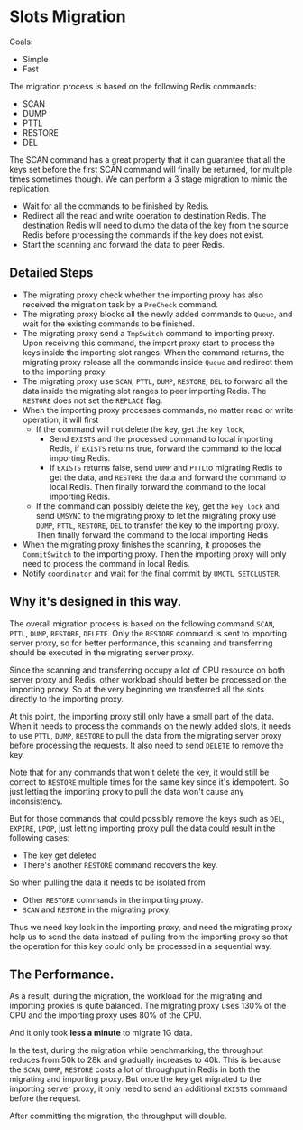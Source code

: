 # Slots Migration

Goals:
- Simple
- Fast

The migration process is based on the following Redis commands:
- SCAN
- DUMP
- PTTL
- RESTORE
- DEL

The SCAN command has a great property that
it can guarantee that all the keys set before the first SCAN command will finally be returned,
for multiple times sometimes though. We can perform a 3 stage migration to mimic the replication.

- Wait for all the commands to be finished by Redis.
- Redirect all the read and write operation to destination Redis.
  The destination Redis will need to dump the data of the key from the source Redis
  before processing the commands if the key does not exist.
- Start the scanning and forward the data to peer Redis.

## Detailed Steps
- The migrating proxy check whether the importing proxy
  has also received the migration task by a `PreCheck` command.
- The migrating proxy blocks all the newly added commands to `Queue`,
  and wait for the existing commands to be finished.
- The migrating proxy send a `TmpSwitch` command to importing proxy.
  Upon receiving this command,
  the import proxy start to process the keys inside the importing slot ranges.
  When the command returns, the migrating proxy release all the commands inside `Queue` and redirect them to the importing proxy.
- The migrating proxy use `SCAN`, `PTTL`, `DUMP`, `RESTORE`, `DEL`
  to forward all the data inside the migrating slot ranges to peer importing Redis.
  The `RESTORE` does not set the `REPLACE` flag.
- When the importing proxy processes commands, no matter read or write operation, it will first
  - If the command will not delete the key, get the `key lock`,
    - Send `EXISTS` and the processed command to local importing Redis,
      if `EXISTS` returns true, forward the command to the local importing Redis.
    - If `EXISTS` returns false,
      send `DUMP` and `PTTL`to migrating Redis to get the data,
      and `RESTORE` the data and forward the command to local Redis.
      Then finally forward the command to the local importing Redis.
  - If the command can possibly delete the key,
    get the `key lock` and
    send `UMSYNC` to the migrating proxy to let the migrating proxy
    use `DUMP`, `PTTL`, `RESTORE`, `DEL` to transfer the key to the importing proxy.
    Then finally forward the command to the local importing Redis
- When the migrating proxy finishes the scanning,
  it proposes the `CommitSwitch` to the importing proxy.
  Then the importing proxy will only need to process the command in local Redis.
- Notify `coordinator` and wait for the final commit by `UMCTL SETCLUSTER`.

## Why it's designed in this way.
The overall migration process is based on the following command `SCAN`, `PTTL`, `DUMP`, `RESTORE`, `DELETE`.
Only the `RESTORE` command is sent to importing server proxy, so for better performance,
this scanning and transferring should be executed in the migrating server proxy.

Since the scanning and transferring occupy a lot of CPU resource on both server proxy and Redis,
other workload should better be processed on the importing proxy.
So at the very beginning we transferred all the slots directly to the importing proxy.

At this point, the importing proxy still only have a small part of the data.
When it needs to process the commands on the newly added slots,
it needs to use `PTTL`, `DUMP`, `RESTORE` to pull the data from the migrating server proxy
before processing the requests.
It also need to send `DELETE` to remove the key.

Note that for any commands that won't delete the key,
it would still be correct to `RESTORE` multiple times for the same key since it's idempotent.
So just letting the importing proxy to pull the data won't cause any inconsistency.

But for those commands that could possibly remove the keys such as `DEL`, `EXPIRE`, `LPOP`,
just letting importing proxy pull the data could result in the following cases:
- The key get deleted
- There's another `RESTORE` command recovers the key.

So when pulling the data it needs to be isolated from
- Other `RESTORE` commands in the importing proxy.
- `SCAN` and `RESTORE` in the migrating proxy.

Thus we need key lock in the importing proxy,
and need the migrating proxy help us to send the data instead of pulling from the importing proxy
so that the operation for this key could only be processed in a sequential way.

## The Performance.
As a result, during the migration, the workload for the migrating and importing proxies is quite balanced.
The migrating proxy uses 130% of the CPU and the importing proxy uses 80% of the CPU.

And it only took **less a minute** to migrate 1G data.

In the test, during the migration while benchmarking,
the throughput reduces from 50k to 28k and gradually increases to 40k.
This is because the `SCAN`, `DUMP`, `RESTORE` costs a lot of throughput
in Redis in both the migrating and importing proxy.
But once the key get migrated to the importing server proxy,
it only need to send an additional `EXISTS` command before the request.

After committing the migration, the throughput will double.
